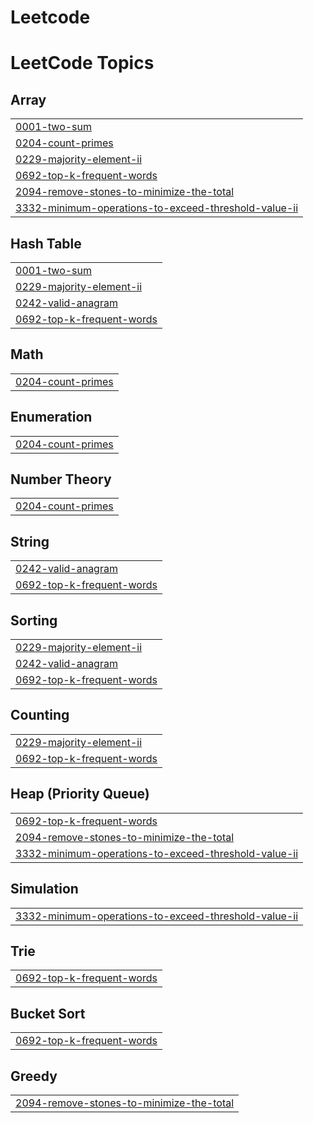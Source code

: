 # Leetcode
<!---LeetCode Topics Start-->
# LeetCode Topics
## Array
|  |
| ------- |
| [0001-two-sum](https://github.com/thisismeritesh/Leetcode/tree/master/0001-two-sum) |
| [0204-count-primes](https://github.com/thisismeritesh/Leetcode/tree/master/0204-count-primes) |
| [0229-majority-element-ii](https://github.com/thisismeritesh/Leetcode/tree/master/0229-majority-element-ii) |
| [0692-top-k-frequent-words](https://github.com/thisismeritesh/Leetcode/tree/master/0692-top-k-frequent-words) |
| [2094-remove-stones-to-minimize-the-total](https://github.com/thisismeritesh/Leetcode/tree/master/2094-remove-stones-to-minimize-the-total) |
| [3332-minimum-operations-to-exceed-threshold-value-ii](https://github.com/thisismeritesh/Leetcode/tree/master/3332-minimum-operations-to-exceed-threshold-value-ii) |
## Hash Table
|  |
| ------- |
| [0001-two-sum](https://github.com/thisismeritesh/Leetcode/tree/master/0001-two-sum) |
| [0229-majority-element-ii](https://github.com/thisismeritesh/Leetcode/tree/master/0229-majority-element-ii) |
| [0242-valid-anagram](https://github.com/thisismeritesh/Leetcode/tree/master/0242-valid-anagram) |
| [0692-top-k-frequent-words](https://github.com/thisismeritesh/Leetcode/tree/master/0692-top-k-frequent-words) |
## Math
|  |
| ------- |
| [0204-count-primes](https://github.com/thisismeritesh/Leetcode/tree/master/0204-count-primes) |
## Enumeration
|  |
| ------- |
| [0204-count-primes](https://github.com/thisismeritesh/Leetcode/tree/master/0204-count-primes) |
## Number Theory
|  |
| ------- |
| [0204-count-primes](https://github.com/thisismeritesh/Leetcode/tree/master/0204-count-primes) |
## String
|  |
| ------- |
| [0242-valid-anagram](https://github.com/thisismeritesh/Leetcode/tree/master/0242-valid-anagram) |
| [0692-top-k-frequent-words](https://github.com/thisismeritesh/Leetcode/tree/master/0692-top-k-frequent-words) |
## Sorting
|  |
| ------- |
| [0229-majority-element-ii](https://github.com/thisismeritesh/Leetcode/tree/master/0229-majority-element-ii) |
| [0242-valid-anagram](https://github.com/thisismeritesh/Leetcode/tree/master/0242-valid-anagram) |
| [0692-top-k-frequent-words](https://github.com/thisismeritesh/Leetcode/tree/master/0692-top-k-frequent-words) |
## Counting
|  |
| ------- |
| [0229-majority-element-ii](https://github.com/thisismeritesh/Leetcode/tree/master/0229-majority-element-ii) |
| [0692-top-k-frequent-words](https://github.com/thisismeritesh/Leetcode/tree/master/0692-top-k-frequent-words) |
## Heap (Priority Queue)
|  |
| ------- |
| [0692-top-k-frequent-words](https://github.com/thisismeritesh/Leetcode/tree/master/0692-top-k-frequent-words) |
| [2094-remove-stones-to-minimize-the-total](https://github.com/thisismeritesh/Leetcode/tree/master/2094-remove-stones-to-minimize-the-total) |
| [3332-minimum-operations-to-exceed-threshold-value-ii](https://github.com/thisismeritesh/Leetcode/tree/master/3332-minimum-operations-to-exceed-threshold-value-ii) |
## Simulation
|  |
| ------- |
| [3332-minimum-operations-to-exceed-threshold-value-ii](https://github.com/thisismeritesh/Leetcode/tree/master/3332-minimum-operations-to-exceed-threshold-value-ii) |
## Trie
|  |
| ------- |
| [0692-top-k-frequent-words](https://github.com/thisismeritesh/Leetcode/tree/master/0692-top-k-frequent-words) |
## Bucket Sort
|  |
| ------- |
| [0692-top-k-frequent-words](https://github.com/thisismeritesh/Leetcode/tree/master/0692-top-k-frequent-words) |
## Greedy
|  |
| ------- |
| [2094-remove-stones-to-minimize-the-total](https://github.com/thisismeritesh/Leetcode/tree/master/2094-remove-stones-to-minimize-the-total) |
<!---LeetCode Topics End-->